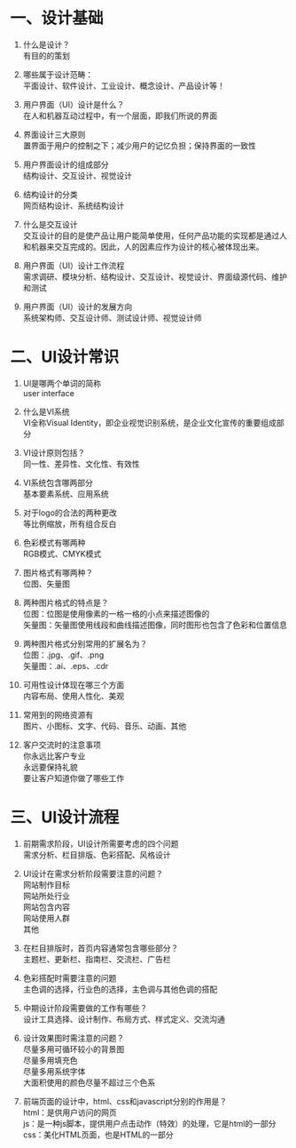 # 一、设计基础

1. 什么是设计？  
有目的的策划

2. 哪些属于设计范畴：  
平面设计、软件设计、工业设计、概念设计、产品设计等！

3. 用户界面（UI）设计是什么？  
在人和机器互动过程中，有一个层面，即我们所说的界面

4. 界面设计三大原则  
置界面于用户的控制之下；减少用户的记忆负担；保持界面的一致性

5. 用户界面设计的组成部分  
结构设计、交互设计、视觉设计

6. 结构设计的分类  
网页结构设计、系统结构设计

7. 什么是交互设计  
交互设计的目的是使产品让用户能简单使用，任何产品功能的实现都是通过人和机器来交互完成的。因此，人的因素应作为设计的核心被体现出来。

8. 用户界面（UI）设计工作流程  
需求调研、模块分析、结构设计、交互设计、视觉设计、界面级源代码、维护和测试

9. 用户界面（UI）设计的发展方向  
系统架构师、交互设计师、测试设计师、视觉设计师

# 二、UI设计常识

1. UI是哪两个单词的简称  
user interface

2. 什么是VI系统  
VI全称Visual Identity，即企业视觉识别系统，是企业文化宣传的重要组成部分

3. VI设计原则包括？  
同一性、差异性、文化性、有效性

4. VI系统包含哪两部分  
基本要素系统、应用系统

5. 对于logo的合法的两种更改  
等比例缩放，所有组合反白

6. 色彩模式有哪两种  
RGB模式、CMYK模式

7. 图片格式有哪两种？  
位图、矢量图

8. 两种图片格式的特点是？  
位图：位图是使用像素的一格一格的小点来描述图像的  
矢量图：矢量图使用线段和曲线描述图像，同时图形也包含了色彩和位置信息
9. 两种图片格式分别常用的扩展名为？  
位图：.jpg、.gif、.png  
矢量图：.ai、.eps、.cdr

10. 可用性设计体现在哪三个方面  
内容布局、使用人性化、美观

11. 常用到的网络资源有  
图片、小图标、文字、代码、音乐、动画、其他

12. 客户交流时的注意事项  
你永远比客户专业  
永远要保持礼貌  
要让客户知道你做了哪些工作  


# 三、UI设计流程
1. 前期需求阶段，UI设计所需要考虑的四个问题  
需求分析、栏目排版、色彩搭配、风格设计

2. UI设计在需求分析阶段需要注意的问题？  
网站制作目标  
网站所处行业  
网站包含内容  
网站使用人群  
其他

3. 在栏目排版时，首页内容通常包含哪些部分？  
主题栏、更新栏、指南栏、交流栏、广告栏
4. 色彩搭配时需要注意的问题  
主色调的选择，行业色的选择，主色调与其他色调的搭配

5. 中期设计阶段需要做的工作有哪些？  
设计工具选择、设计制作、布局方式、样式定义、交流沟通

6. 设计效果图时需注意的问题？  
尽量多用可循环较小的背景图  
尽量多用填充色  
尽量多用系统字体  
大面积使用的颜色尽量不超过三个色系

7. 前端页面的设计中，html、css和javascript分别的作用是？  
html：是供用户访问的网页  
js：是一种js脚本，提供用户点击动作（特效）的处理，它是html的一部分  
css：美化HTML页面，也是HTML的一部分  